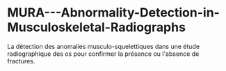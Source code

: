 # MURA---Abnormality-Detection-in-Musculoskeletal-Radiographs
La détection des anomalies musculo-squelettiques dans une étude radiographique des os pour confirmer la présence ou l'absence de fractures.
